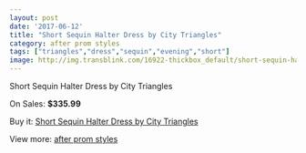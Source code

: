 ```yaml
---
layout: post
date: '2017-06-12'
title: "Short Sequin Halter Dress by City Triangles"
category: after prom styles
tags: ["triangles","dress","sequin","evening","short"]
image: http://img.transblink.com/16922-thickbox_default/short-sequin-halter-dress-by-city-triangles.jpg
---
```

Short Sequin Halter Dress by City Triangles

On Sales: **$335.99**
<a href="https://www.transblink.com/en/after-prom-styles/5340-short-sequin-halter-dress-by-city-triangles.html"><amp-img layout="responsive" width="600" height="600" src="//img.transblink.com/16922-thickbox_default/short-sequin-halter-dress-by-city-triangles.jpg" alt="Short Sequin Halter Dress by City Triangles 0" /></a>
<a href="https://www.transblink.com/en/after-prom-styles/5340-short-sequin-halter-dress-by-city-triangles.html"><amp-img layout="responsive" width="600" height="600" src="//img.transblink.com/16924-thickbox_default/short-sequin-halter-dress-by-city-triangles.jpg" alt="Short Sequin Halter Dress by City Triangles 1" /></a>
<a href="https://www.transblink.com/en/after-prom-styles/5340-short-sequin-halter-dress-by-city-triangles.html"><amp-img layout="responsive" width="600" height="600" src="//img.transblink.com/16923-thickbox_default/short-sequin-halter-dress-by-city-triangles.jpg" alt="Short Sequin Halter Dress by City Triangles 2" /></a>

Buy it: [Short Sequin Halter Dress by City Triangles](https://www.transblink.com/en/after-prom-styles/5340-short-sequin-halter-dress-by-city-triangles.html "Short Sequin Halter Dress by City Triangles")

View more: [after prom styles](https://www.transblink.com/en/55-after-prom-styles "after prom styles")